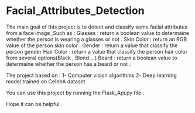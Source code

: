 # Facial_Attributes_Detection
The main goal of this project is to detect and classify some facial attributes from a face image ,Such as :
Glasses : return a boolean value to determaine whether  the person is wearing a glasses or not .
Skin Color : return an RGB value of the person skin color .
Gender : return a value that classify the person gender
Hair Color : return a value that classify the person hair color from several options(Black , Blond ,..)
Beard : return a boolean value to determaine whether the person has a beard or not .

The project based on : 
1- Computer vision algorithms 
2- Deep learning model trained on CelebA dataset 

You can use this project by running the Flask_Api.py file .

Hope it can be helpful . 

